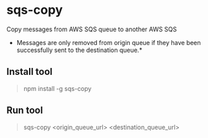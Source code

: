 # sqs-copy
Copy messages from AWS SQS queue to another AWS SQS

* Messages are only removed from origin queue if they have been successfully sent to the destination queue.*


## Install tool

> npm install -g sqs-copy


## Run tool

> sqs-copy <origin_queue_url> <destination_queue_url>
